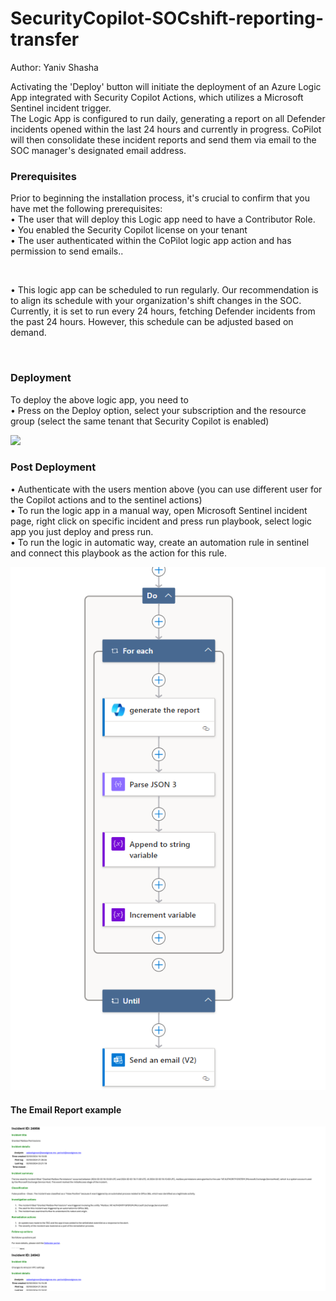 # SecurityCopilot-SOCshift-reporting-transfer
Author: Yaniv Shasha





Activating the 'Deploy' button will initiate the deployment of an Azure Logic App integrated with Security Copilot Actions, which utilizes a Microsoft Sentinel incident trigger. <br>
The Logic App is configured to run daily, generating a report on all Defender incidents opened within the last 24 hours and currently in progress. CoPilot will then consolidate these incident reports and send them via email to the SOC manager's designated email address.


### Prerequisites

Prior to beginning the installation process, it's crucial to confirm that you have met the following prerequisites: <br>
• The user that will deploy this Logic app need to have a Contributor Role.<br>
• You enabled the Security Copilot license on your tenant <br>
• The user authenticated within the CoPilot logic app action and has permission to send emails..<br>


<br>

• This logic app can be scheduled to run regularly. Our recommendation is to align its schedule with your organization's shift changes in the SOC. Currently, it is set to run every 24 hours, fetching Defender incidents from the past 24 hours. However, this schedule can be adjusted based on demand.<br>


<br>

### Deployment 

To deploy the above logic app, you need to<br>
•   Press on the Deploy option, select your subscription and the resource group (select the same tenant that Security Copilot is enabled)<br>

<a href="https://portal.azure.com/#create/Microsoft.Template/uri/https%3A%2F%2Fraw.githubusercontent.com%2FYaniv-Shasha%2FSecurityCopilot%2Fmain%2FPlaybooks%2FSecurityCopilot-SOCshift-reporting-transfer%2Fazuredeploy.json" target="_blank">
    <img src="https://aka.ms/deploytoazurebutton"/>
</a>
<br>

### Post Deployment

•   Authenticate with the users mention above (you can use different user for the Copilot actions and to the sentinel actions)<br>
•   To run the logic app in a manual way, open Microsoft Sentinel incident page, right click on specific incident and press run playbook, select logic app you just deploy and press run.<br>
•   To run the logic in automatic way, create an automation rule in sentinel and connect this playbook as the action for this rule.<br>



<img src="./images/designer.png"/>

#### The Email Report example

<img src="./images/email_report.png"/>


